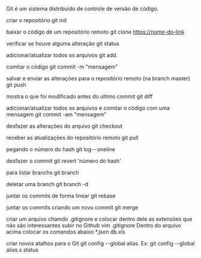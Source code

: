 Git é um sistema distribuído de controle de versão de código.

criar o repositório
git init

baixar o código de um repositório remoto
git clone <https://nome-do-link>

verificar se houve alguma alteração
git status

adicionar/atualizar todos os arquivos
git add.

comitar o código
git commit -m "mensagem"

salvar e enviar as alterações para o repositório remoto (na branch master)
git push

mostra o que foi modificado antes do ultimo commit
git diff

adicionar/atualizar todos os arquivos e comitar o código com uma mensagem
git commit -am "mensagem"

desfazer as alterações do arquivo
git checkout <nome do arquivo>

receber as atualizações do repositório remoto
git pull <remote>

pegando o número do hash
git log -- oneline

desfazer o commit
git revert 'número do hash'

para listar branchs
git branch

deletar uma branch
git branch -d <nome-da-branch>

juntar os commits de forma linear
git rebase <nome-da-branch>

juntar os commits criando um novo commit
git merge <nome-da-branch>

criar um arquivo chamdo .gitignore e colocar dentro dele as extensões que não são interessantes subir no Github
vim .gitignore
Dentro do arquivo acima colocar os comandos abaixo
*.json
db.xls

criar novos atalhos para o Git
git config --global alias.<letra> <comando>
Ex: git config --global alias.s status
